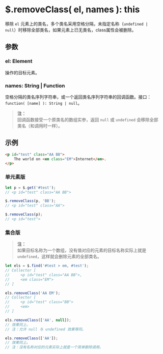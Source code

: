 # $.removeClass( el, names ): this

移除 `el` 元素上的类名，多个类名采用空格分隔，未指定名称（`undefined | null`）时移除全部类名，如果元素上已无类名，class属性会被删除。


## 参数

### el: Element

操作的目标元素。


### names: String | Function

空格分隔的类名序列字符串，或一个返回类名序列字符串的回调函数。接口：`function( [name] ): String | null`。

> **注：**<br>
> 回调函数接受一个原类名的数组实参，返回 `null` 或 `undefined` 会移除全部类名（和调用时一样）。


## 示例

```html
<p id="test" class="AA BB">
    The world on <em class="EM">Internet</em>.
</p>
```


### 单元素版

```js
let p = $.get('#test');
// <p id="test" class="AA BB">

$.removeClass(p, 'BB');
// <p id="test" class="AA">

$.removeClass(p);
// <p id="test">
```


### 集合版

> **注：**<br>
> 如果目标名称为一个数组，没有值对应的元素的目标名称实际上就是 `undefined`，这样就会删除元素的全部类名。

```js
let els = $.find('#test > em, #test');
// Collector [
//     <p id="test" class="AA BB">,
//     <em class="EM">
// ]

els.removeClass('AA EM');
// Collector [
//     <p id="test" class="BB">
//     <em>
// ]

els.removeClass(['AA', null]);
// 效果同上。
// 注：允许 null 与 undefined 效果等同。

els.removeClass(['AA']);
// 效果同上。
// 注：没有名称对应的元素实际上就是一个简单删除调用。
```
